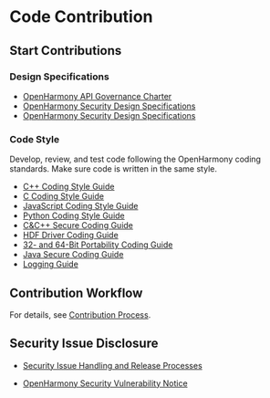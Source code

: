 # Code Contribution<a name="EN-US_TOPIC_0000001055088095"></a>

## Start Contributions<a name="en-us_topic_0000001051566732_section123657169441"></a>

### Design Specifications

-   [OpenHarmony API Governance Charter](../design/OpenHarmony-API-governance.md)
-   [OpenHarmony Security Design Specifications](OpenHarmony-security-design-guide.md)
-   [OpenHarmony Security Design Specifications](OpenHarmony-security-design-guide.md)

### Code Style

Develop, review, and test code following the OpenHarmony coding standards. Make sure code is written in the same style.

-   [C++ Coding Style Guide](OpenHarmony-cpp-coding-style-guide.md)
-   [C Coding Style Guide](OpenHarmony-c-coding-style-guide.md)
-   [JavaScript Coding Style Guide](OpenHarmony-JavaScript-coding-style-guide.md) 
-   [Python Coding Style Guide](https://pep8.org/)
-   [C&C++ Secure Coding Guide](OpenHarmony-c-cpp-secure-coding-guide.md)
-   [HDF Driver Coding Guide](OpenHarmony-Java-secure-coding-guide.md)
-   [32- and 64-Bit Portability Coding Guide](OpenHarmony-64bits-coding-guide.md)
-   [Java Secure Coding Guide](OpenHarmony-Java-secure-coding-guide.md)
-   [Logging Guide](OpenHarmony-Log-guide.md)

## Contribution Workflow<a name="en-us_topic_0000001051566732_section15769105812369"></a>

For details, see  [Contribution Process](contribution-process.md).

## Security Issue Disclosure<a name="en-us_topic_0000001051566732_section725624119448"></a>

-   [Security Issue Handling and Release Processes](https://gitee.com/openharmony/security/blob/master/en/security-process/README.md)

-   [OpenHarmony Security Vulnerability Notice](https://gitee.com/openharmony/security/blob/master/en/security-process/security-disclosure.md)


